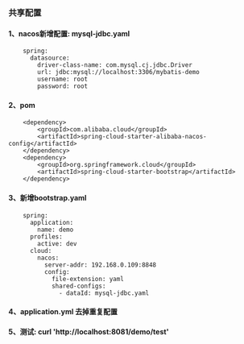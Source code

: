 ### 共享配置
#### 1、nacos新增配置: mysql-jdbc.yaml
```
    spring:
      datasource:
        driver-class-name: com.mysql.cj.jdbc.Driver
        url: jdbc:mysql://localhost:3306/mybatis-demo
        username: root
        password: root
```
#### 2、pom
```
    <dependency>
        <groupId>com.alibaba.cloud</groupId>
        <artifactId>spring-cloud-starter-alibaba-nacos-config</artifactId>
    </dependency>
    <dependency>
        <groupId>org.springframework.cloud</groupId>
        <artifactId>spring-cloud-starter-bootstrap</artifactId>
    </dependency>
```

#### 3、新增bootstrap.yaml
```
    spring:
      application:
        name: demo
      profiles:
        active: dev
      cloud:
        nacos:
          server-addr: 192.168.0.109:8848
          config:
            file-extension: yaml
            shared-configs:
              - dataId: mysql-jdbc.yaml
```
#### 4、application.yml 去掉重复配置

#### 5、测试: curl 'http://localhost:8081/demo/test'
